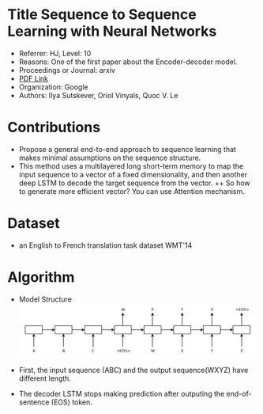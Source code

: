 # Title Sequence to Sequence Learning with Neural Networks
+ Referrer: HJ, Level: 10
+ Reasons: One of the first paper about the Encoder-decoder model.
+ Proceedings or Journal: arxiv
+ [PDF Link](https://arxiv.org/pdf/1409.3215.pdf)  
+ Organization: Google
+ Authors: Ilya Sutskever, Oriol Vinyals, Quoc V. Le

# Contributions
+ Propose a general end-to-end approach to sequence learning that makes minimal assumptions on the sequence structure.
+ This method uses a multilayered long short-term memory to map the input sequence to a vector of a fixed dimensionality, and then another deep LSTM to decode the target sequence from the vector.
++ So how to generate more efficient vector? You can use Attention mechanism.


# Dataset
 + an English to French translation task dataset WMT'14
 
 
# Algorithm
+ Model Structure
![Encoder-decoder structure](../Images/Encoder-decoder.png)
   
+ First, the input sequence (ABC) and the output sequence(WXYZ) have different length.
+ The decoder LSTM stops making prediction after outputing the end-of-sentence (EOS) token.

